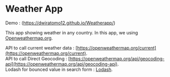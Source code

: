# Weather App
Demo : (https://dwiratomo12.github.io/Weatherapp/)

This app showing weather in any country. In this app, we using [Openweathermap.org](https://openweathermap.org/).

API to call current weather data : [https://openweathermap.org/current](https://openweathermap.org/current).  
API to call Direct Geocoding : [https://openweathermap.org/api/geocoding-api](https://openweathermap.org/api/geocoding-api).  
Lodash for bounced value in search form : [Lodash](https://www.jsdelivr.com/package/npm/lodash).  
